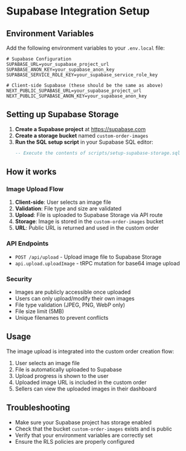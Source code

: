 # Supabase Integration Setup

## Environment Variables

Add the following environment variables to your `.env.local` file:

```env
# Supabase Configuration
SUPABASE_URL=your_supabase_project_url
SUPABASE_ANON_KEY=your_supabase_anon_key
SUPABASE_SERVICE_ROLE_KEY=your_supabase_service_role_key

# Client-side Supabase (these should be the same as above)
NEXT_PUBLIC_SUPABASE_URL=your_supabase_project_url
NEXT_PUBLIC_SUPABASE_ANON_KEY=your_supabase_anon_key
```

## Setting up Supabase Storage

1. **Create a Supabase project** at https://supabase.com
2. **Create a storage bucket** named `custom-order-images`
3. **Run the SQL setup script** in your Supabase SQL editor:
   ```sql
   -- Execute the contents of scripts/setup-supabase-storage.sql
   ```

## How it works

### Image Upload Flow

1. **Client-side**: User selects an image file
2. **Validation**: File type and size are validated
3. **Upload**: File is uploaded to Supabase Storage via API route
4. **Storage**: Image is stored in the `custom-order-images` bucket
5. **URL**: Public URL is returned and used in the custom order

### API Endpoints

- `POST /api/upload` - Upload image file to Supabase Storage
- `api.upload.uploadImage` - tRPC mutation for base64 image upload

### Security

- Images are publicly accessible once uploaded
- Users can only upload/modify their own images
- File type validation (JPEG, PNG, WebP only)
- File size limit (5MB)
- Unique filenames to prevent conflicts

## Usage

The image upload is integrated into the custom order creation flow:

1. User selects an image file
2. File is automatically uploaded to Supabase
3. Upload progress is shown to the user
4. Uploaded image URL is included in the custom order
5. Sellers can view the uploaded images in their dashboard

## Troubleshooting

- Make sure your Supabase project has storage enabled
- Check that the bucket `custom-order-images` exists and is public
- Verify that your environment variables are correctly set
- Ensure the RLS policies are properly configured
